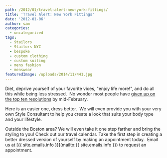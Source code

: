 ```yaml
---
path: /2012/01/travel-alert-new-york-fittings/
title: 'Travel Alert: New York Fittings'
date: '2012-01-06'
author: sam
categories:
  - uncategorized
tags:
  - 9tailors
  - 9tailors NYC
  - bespoke
  - custom clothing
  - custom suiting
  - mens fashion
  - menswear
featuredImage: /uploads/2014/11/441.jpg
---
```

Diet, deprive yourself of your favorite vices, "enjoy life more!", and do all this while being less stressed.  No wonder most people have [given up on the top ten resolutions](http://www.time.com/time/specials/packages/article/0,28804,2040218_2040220_2040221,00.html) by mid-February.

Here is an easier one, dress better.  We will even provide you with your very own Style Consultant to help you create a look that suits your body type and your lifestyle.

Outside the Boston area? We will even take it one step farther and bring the styling to you! Check out our travel calendar. Take the first step in creating a better dressed version of yourself by making an appointment today.  Email us at [{{ site.emails.info }}](mailto:{{ site.emails.info }}) to request an appointment.